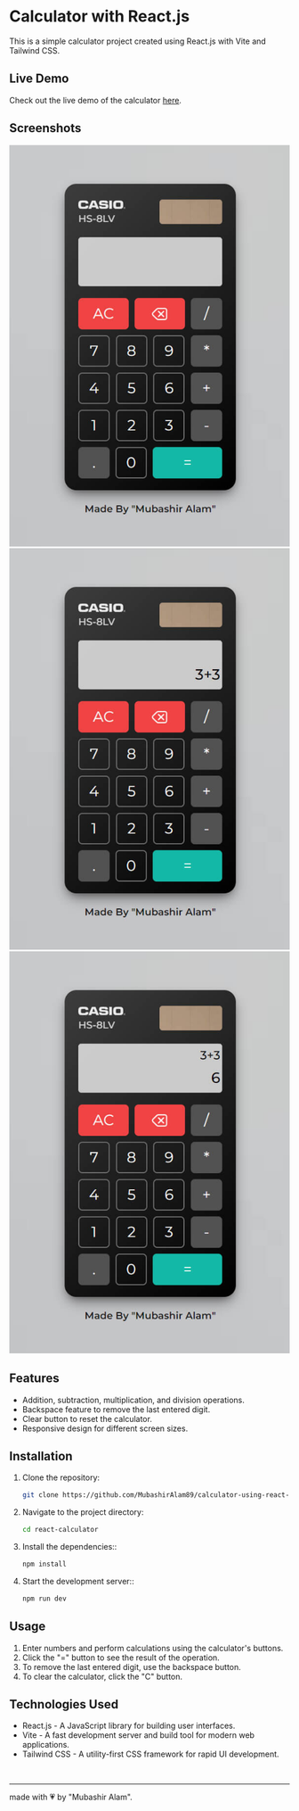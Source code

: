# Calculator with React.js

This is a simple calculator project created using React.js with Vite and Tailwind CSS.

## Live Demo

Check out the live demo of the calculator [here](https://reactcasiocalculator.netlify.app/).

## Screenshots

![Screenshot 1](./screenshots/Screenshot-1.jpg)
![Screenshot 2](./screenshots/Screenshot-2.jpg)
![Screenshot 2](./screenshots/Screenshot-3.jpg)

## Features

- Addition, subtraction, multiplication, and division operations.
- Backspace feature to remove the last entered digit.
- Clear button to reset the calculator.
- Responsive design for different screen sizes.

## Installation

1. Clone the repository:

   ```bash
   git clone https://github.com/MubashirAlam89/calculator-using-react-js.git
   ```

2. Navigate to the project directory:
   ```bash
   cd react-calculator
   ```
3. Install the dependencies::

   ```bash
   npm install
   ```

4. Start the development server::
   ```bash
   npm run dev
   ```

## Usage

1. Enter numbers and perform calculations using the calculator's buttons.
2. Click the "=" button to see the result of the operation.
3. To remove the last entered digit, use the backspace button.
4. To clear the calculator, click the "C" button.

## Technologies Used

- React.js - A JavaScript library for building user interfaces.
- Vite - A fast development server and build tool for modern web applications.
- Tailwind CSS - A utility-first CSS framework for rapid UI development.

<br>
<hr>

made with &#128151; by "Mubashir Alam".
